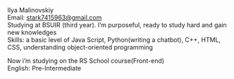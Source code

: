 Ilya Malinovskiy  
Email: stark7415963@gmail.com  
Studying at BSUIR (third year). I’m purposeful, ready to study hard and gain new knowledges  
Skills: a basic level of Java Script, Python(writing a chatbot), C++, HTML, CSS, understanding object-oriented programming  
  
  
Now i’m studying on the RS School course(Front-end)  
English: Pre-Intermediate  
